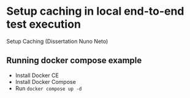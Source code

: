 # Setup caching in local end-to-end test execution
Setup Caching (Dissertation Nuno Neto)

## Running docker compose example
- Install Docker CE
- Install Docker Compose
- Run  ```docker compose up -d ```